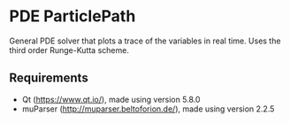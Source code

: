 # PDE ParticlePath
General PDE solver that plots a trace of the variables in real time. Uses the third order Runge-Kutta scheme.

## Requirements

* Qt (https://www.qt.io/), made using version 5.8.0
* muParser (http://muparser.beltoforion.de/), made using version 2.2.5
